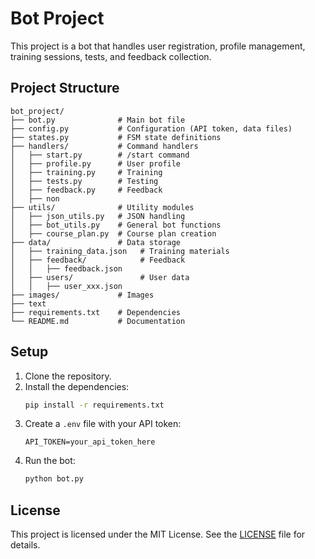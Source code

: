  # Bot Project

This project is a bot that handles user registration, profile management, training sessions, tests, and feedback collection.

## Project Structure

```
bot_project/
├── bot.py              # Main bot file
├── config.py           # Configuration (API token, data files)
├── states.py           # FSM state definitions
├── handlers/           # Command handlers
│   ├── start.py        # /start command
│   ├── profile.py      # User profile
│   ├── training.py     # Training
│   ├── tests.py        # Testing
│   ├── feedback.py     # Feedback
│   ├── non
├── utils/              # Utility modules
│   ├── json_utils.py   # JSON handling
│   ├── bot_utils.py    # General bot functions
│   ├── course_plan.py  # Course plan creation
├── data/               # Data storage
│   ├── training_data.json   # Training materials
│   ├── feedback/            # Feedback
│   │   ├── feedback.json
│   ├── users/               # User data
│   │   ├── user_xxx.json
├── images/             # Images
├── text                
├── requirements.txt    # Dependencies
└── README.md           # Documentation
```

## Setup

1. Clone the repository.
2. Install the dependencies:
    ```sh
    pip install -r requirements.txt
    ```
3. Create a `.env` file with your API token:
    ```dotenv
    API_TOKEN=your_api_token_here
    ```
4. Run the bot:
    ```sh
    python bot.py
    ```

## License

This project is licensed under the MIT License. See the [LICENSE](LICENSE) file for details.